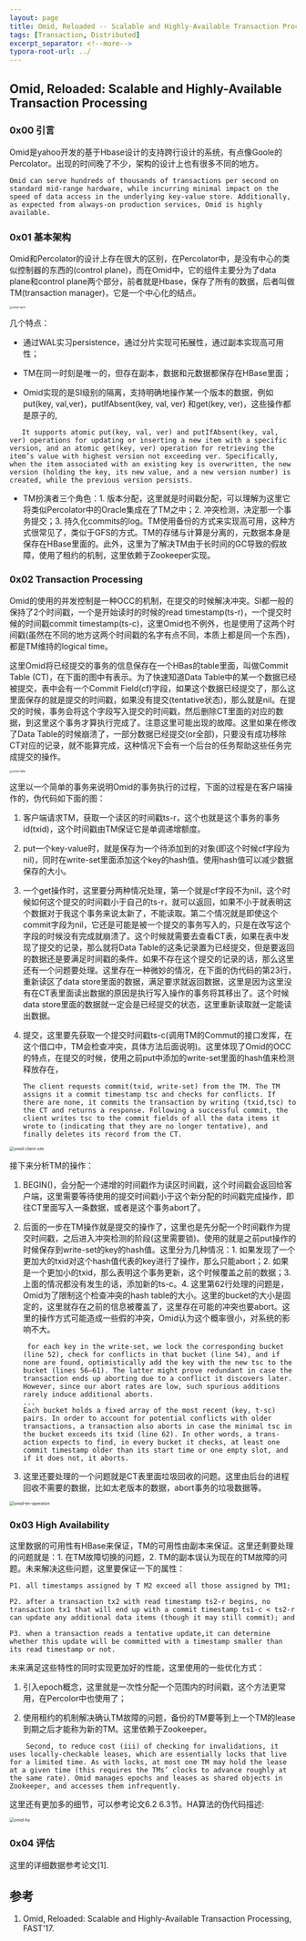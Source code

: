 ```yaml
---
layout: page
title: Omid, Reloaded -- Scalable and Highly-Available Transaction Processing
tags: [Transaction, Distributed]
excerpt_separator: <!--more-->
typora-root-url: ../
---
```


## Omid, Reloaded: Scalable and Highly-Available Transaction Processing 

### 0x00 引言

   Omid是yahoo开发的基于Hbase设计的支持跨行设计的系统，有点像Goole的Percolator。出现的时间晚了不少，架构的设计上也有很多不同的地方。

```
Omid can serve hundreds of thousands of transactions per second on standard mid-range hardware, while incurring minimal impact on the speed of data access in the underlying key-value store. Additionally, as expected from always-on production services, Omid is highly available.
```

### 0x01 基本架构

  Omid和Percolator的设计上存在很大的区别，在Percolator中，是没有中心的类似控制器的东西的(control plane)，而在Omid中，它的组件主要分为了data plane和control plane两个部分，前者就是Hbase，保存了所有的数据，后者叫做TM(transaction manager)，它是一个中心化的结点。

<img src="/assets/img/omid-arch.png" alt="omid-arch" style="zoom: 33%;" />

几个特点：

* 通过WAL实习persistence，通过分片实现可拓展性，通过副本实现高可用性；

* TM在同一时刻是唯一的，但存在副本，数据和元数据都保存在HBase里面；

* Omid实现的是SI级别的隔离，支持明确地操作某一个版本的数据，例如put(key, val,ver)，putIfAbsent(key, val, ver) 和get(key, ver)，这些操作都是原子的,

```
   It supports atomic put(key, val, ver) and putIfAbsent(key, val, ver) operations for updating or inserting a new item with a specific version, and an atomic get(key, ver) operation for retrieving the item’s value with highest version not exceeding ver. Specifically, when the item associated with an existing key is overwritten, the new version (holding the key, its new value, and a new version number) is created, while the previous version persists. 
```

* TM扮演者三个角色：1. 版本分配，这里就是时间戳分配，可以理解为这里它将类似Percolator中的Oracle集成在了TM之中；2. 冲突检测，决定那一个事务提交；3. 持久化commits的log。TM使用备份的方式来实现高可用，这种方式很常见了，类似于GFS的方式。TM的存储与计算是分离的，元数据本身是保存在HBase里面的。此外，这里为了解决TM由于长时间的GC导致的假故障，使用了租约的机制，这里依赖于Zookeeper实现。

### 0x02 Transaction Processing 

   Omid的使用的并发控制是一种OCC的机制，在提交的时候解决冲突。SI都一般的保持了2个时间戳，一个是开始读时的时候的read timestamp(ts-r)，一个提交时候的时间戳commit timestamp(ts-c)，这里Omid也不例外，也是使用了这两个时间戳(虽然在不同的地方这两个时间戳的名字有点不同，本质上都是同一个东西)，都是TM维持的logical time。

   这里Omid将已经提交的事务的信息保存在一个HBas的table里面，叫做Commit Table (CT)，在下面的图中有表示。为了快速知道Data Table中的某一个数据已经被提交，表中会有一个Commit Field(cf)字段，如果这个数据已经提交了，那么这里面保存的就是提交的时间戳，如果没有提交(tentative状态)，那么就是nil。在提交的时候，事务会将这个字段写入提交的时间戳，然后删除CT里面的对应的数据，到这里这个事务才算执行完成了。注意这里可能出现的故障。这里如果在修改了Data Table的时候崩溃了，一部分数据已经提交(or全部)，只要没有成功移除CT对应的记录，就不能算完成，这种情况下会有一个后台的任务帮助这些任务完成提交的操作。

<img src="/assets/img/omid-data.png" alt="omid-data" style="zoom: 33%;" />  

   这里以一个简单的事务来说明Omid的事务执行的过程，下面的过程是在客户端操作的，伪代码如下面的图：

1. 客户端请求TM，获取一个读区的时间戳ts-r，这个也就是这个事务的事务id(txid)，这个时间戳由TM保证它是单调递增额度。

2. put一个key-value时，就是保存为一个待添加到的对象(即这个时候cf字段为nil)，同时在write-set里面添加这个key的hash值。使用hash值可以减少数据保存的大小。

3. 一个get操作时，这里要分两种情况处理，第一个就是cf字段不为nil，这个时候如何这个提交的时间戳小于自己的ts-r，就可以返回，如果不小于就表明这个数据对于我这个事务来说太新了，不能读取。第二个情况就是即使这个commit字段为nil，它还是可能是被一个提交的事务写入的，只是在改写这个字段的时候没有完成就崩溃了。这个时候就需要去查看CT表，如果在表中发现了提交的记录，那么就将Data Table的这条记录置为已经提交，但是要返回的数据还是要满足时间戳的条件。如果不存在这个提交的记录的话，那么这里还有一个问题要处理。这里存在一种微妙的情况，在下面的伪代码的第23行，重新读区了data store里面的数据，满足要求就返回数据，这里是因为这里没有在CT表里面读出数据的原因是执行写入操作的事务将其移出了。这个时候data store里面的数据就一定会是已经提交的状态，这里重新读取就一定能读出数据。

4. 提交，这里要先获取一个提交时间戳ts-c(调用TM的Commut的接口发挥，在这个借口中，TM会检查冲突，具体方法后面说明)。这里体现了Omid的OCC的特点，在提交的时候，使用之前put中添加的write-set里面的hash值来检测释放存在，

   ```
   The client requests commit(txid, write-set) from the TM. The TM assigns it a commit timestamp tsc and checks for conflicts. If there are none, it commits the transaction by writing (txid,tsc) to the CT and returns a response. Following a successful commit, the client writes tsc to the commit fields of all the data items it wrote to (indicating that they are no longer tentative), and finally deletes its record from the CT. 
   ```

<img src="/assets/img/omid-client-site.png" alt="omid-client-site" style="zoom:50%;" />

  接下来分析TM的操作：

1. BEGIN()，会分配一个递增的时间戳作为读区时间戳，这个时间戳会返回给客户端，这里需要等待使用的提交时间戳小于这个新分配的时间戳完成操作，即往CT里面写入一条数据，或者是这个事务abort了。

2. 后面的一步在TM操作就是提交的操作了，这里也是先分配一个时间戳作为提交时间戳，之后进入冲突检测的阶段(这里需要锁)。使用的就是之前put操作的时候保存到write-set的key的hash值。这里分为几种情况：1. 如果发现了一个更加大的txid对这个hash值代表的key进行了操作，那么只能abort；2. 如果是一个更加小的txid，那么表明这个事务更新，这个时候覆盖之前的数据；3. 上面的情况都没有发生的话，添加新的ts-c。4. 这里第62行处理的问题是，Omid为了限制这个检查冲突的hash table的大小。这里的bucket的大小是固定的，这里就存在之前的信息被覆盖了，这里存在可能的冲突也要abort。这里的操作方式可能造成一些假的冲突，Omid认为这个概率很小，对系统的影响不大。

   ```
    for each key in the write-set, we lock the corresponding bucket (line 52), check for conflicts in that bucket (line 54), and if none are found, optimistically add the key with the new tsc to the bucket (lines 56–61). The latter might prove redundant in case the transaction ends up aborting due to a conflict it discovers later. However, since our abort rates are low, such spurious additions rarely induce additional aborts.
   ...
   Each bucket holds a fixed array of the most recent (key, t-sc) pairs. In order to account for potential conflicts with older transactions, a transaction also aborts in case the minimal tsc in the bucket exceeds its txid (line 62). In other words, a trans- action expects to find, in every bucket it checks, at least one commit timestamp older than its start time or one empty slot, and if it does not, it aborts.
   ```

3. 这里还要处理的一个问题就是CT表里面垃圾回收的问题。这里由后台的进程回收不需要的数据，比如太老版本的数据，abort事务的垃圾数据等。

<img src="/assets/img/omid-tm-operation.png" alt="omid-tm-operation" style="zoom:50%;" />

### 0x03 High Availability 

  这里数据的可用性有HBase来保证，TM的可用性由副本来保证。这里还剩要处理的问题就是：1. 在TM故障切换的问题，2. TM的副本误认为现在的TM故障的问题。未来解决这些问题，这里要保证一下的属性：

```
P1. all timestamps assigned by T M2 exceed all those assigned by TM1;

P2. after a transaction tx2 with read timestamp ts2-r begins, no transaction tx1 that will end up with a commit timestamp ts1-c < ts2-r can update any additional data items (though it may still commit); and

P3. when a transaction reads a tentative update,it can determine whether this update will be committed with a timestamp smaller than its read timestamp or not.
```

 未来满足这些特性的同时实现更加好的性能，这里使用的一些优化方式：

1. 引入epoch概念，这里就是一次性分配一个范围内的时间戳，这个方法更常用，在Percolor中也使用了；

2. 使用租约的机制解决确认TM故障的问题，备份的TM要等到上一个TM的lease到期之后才能称为新的TM。这里依赖于Zookeeper。

```
    Second, to reduce cost (iii) of checking for invalidations, it uses locally-checkable leases, which are essentially locks that live for a limited time. As with locks, at most one TM may hold the lease at a given time (this requires the TMs’ clocks to advance roughly at the same rate). Omid manages epochs and leases as shared objects in Zookeeper, and accesses them infrequently.
```

这里还有更加多的细节，可以参考论文6.2 6.3节。HA算法的伪代码描述:

<img src="/assets/img/omid-ha.png" alt="omid-ha" style="zoom:50%;" />

### 0x04 评估

  这里的详细数据参考论文[1].

## 参考

1. Omid, Reloaded: Scalable and Highly-Available Transaction Processing, FAST'17.
